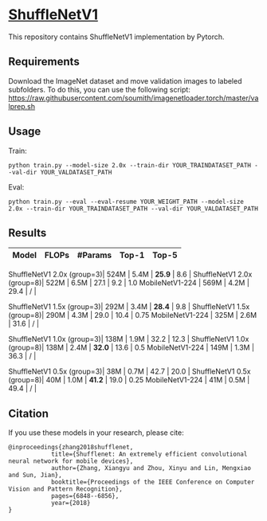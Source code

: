 # [ShuffleNetV1](https://arxiv.org/pdf/1707.01083.pdf)

This repository contains ShuffleNetV1 implementation by Pytorch.


## Requirements
Download the ImageNet dataset and move validation images to labeled subfolders. To do this, you can use the following script:
https://raw.githubusercontent.com/soumith/imagenetloader.torch/master/valprep.sh

## Usage
Train:
```shell
python train.py --model-size 2.0x --train-dir YOUR_TRAINDATASET_PATH --val-dir YOUR_VALDATASET_PATH
```
Eval:
```shell
python train.py --eval --eval-resume YOUR_WEIGHT_PATH --model-size 2.0x --train-dir YOUR_TRAINDATASET_PATH --val-dir YOUR_VALDATASET_PATH
```

## Results

|    Model                 |  FLOPs    |   #Params |   Top-1   |   Top-5   |
|:------------------------|:---------:|:---------:|:---------:|:---------:|

ShuffleNetV1 2.0x (group=3)|    524M    |	5.4M    |      **25.9**    |        8.6   |
ShuffleNetV1 2.0x (group=8)|    522M    |   6.5M    |      27.1    |        9.2   |
1.0 MobileNetV1-224 |    569M    |   4.2M    |      29.4    |        /   |

ShuffleNetV1 1.5x (group=3)|    292M    |	3.4M    |      **28.4**    |        9.8   |
ShuffleNetV1 1.5x (group=8)|    290M    |   4.3M    |      29.0    |       10.4   |
0.75 MobileNetV1-224 |    325M    |   2.6M    |      31.6    |        /   |

ShuffleNetV1 1.0x (group=3)|   138M     |	1.9M    |      32.2    |       12.3    |
ShuffleNetV1 1.0x (group=8)|    138M    |   2.4M    |      **32.0**    |       13.6   |
0.5 MobileNetV1-224 |    149M    |   1.3M    |      36.3    |        /   |


ShuffleNetV1 0.5x (group=3)|   38M      |	0.7M    |      42.7    |       20.0    |
ShuffleNetV1 0.5x (group=8)|    40M     |   1.0M    |      **41.2**    |       19.0   |
0.25 MobileNetV1-224 |    41M    |   0.5M    |      49.4    |        /   |



## Citation
If you use these models in your research, please cite:


    @inproceedings{zhang2018shufflenet,
                title={Shufflenet: An extremely efficient convolutional neural network for mobile devices},
                author={Zhang, Xiangyu and Zhou, Xinyu and Lin, Mengxiao and Sun, Jian},
                booktitle={Proceedings of the IEEE Conference on Computer Vision and Pattern Recognition},
                pages={6848--6856},
                year={2018}
    }

